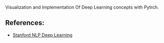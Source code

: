 Visualization and Implementation Of Deep Learning
concepts with Pytrch.


## References:
- [Stanford NLP Deep Learning](https://github.com/jaaack-wang/Notes-for-Stanford-CS224N-NLP-with-Deep-Learning)
